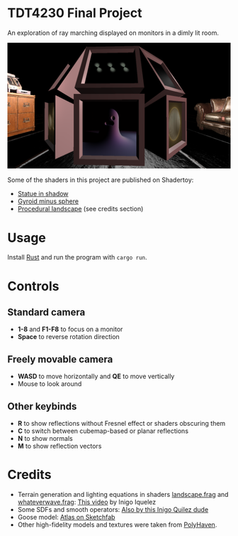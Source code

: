 # TDT4230 Final Project

An exploration of ray marching displayed on monitors in a dimly lit room.

![](img/scene.png)

Some of the shaders in this project are published on Shadertoy:

+ [Statue in shadow](https://www.shadertoy.com/view/ft2yW1)
+ [Gyroid minus sphere](https://www.shadertoy.com/view/7tscW4)
+ [Procedural landscape](https://www.shadertoy.com/view/fl2yWm) (see credits section)

# Usage

Install [Rust](https://www.rust-lang.org/tools/install) and run the program with `cargo run`.

# Controls

## Standard camera

+ **1-8** and **F1-F8** to focus on a monitor
+ **Space** to reverse rotation direction

## Freely movable camera

+ **WASD** to move horizontally and **QE** to move vertically
+ Mouse to look around

## Other keybinds

+ **R** to show reflections without Fresnel effect or shaders obscuring them
+ **C** to switch between cubemap-based or planar reflections
+ **N** to show normals
+ **M** to show reflection vectors

# Credits

+ Terrain generation and lighting equations in shaders [landscape.frag](res/shaders/landscape.frag) and [whateverwave.frag](res/shaders/whateverwave.frag): [This video](https://youtu.be/BFld4EBO2RE) by Inigo Iquelez
+ Some SDFs and smooth operators: [Also by this Inigo Quilez dude](https://iquilezles.org/articles/distfunctions/)
+ Goose model: [Atlas on Sketchfab](https://sketchfab.com/3d-models/goose-low-poly-3318893e41fc4d2f9f497776da95c13a)
+ Other high-fidelity models and textures were taken from [PolyHaven](https://polyhaven.com).
